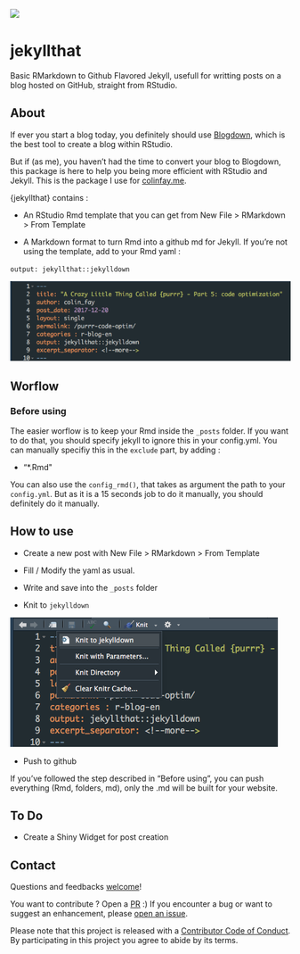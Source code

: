 
<!-- README.md is generated from README.Rmd. Please edit that file -->

![](<https://img.shields.io/badge/lifecycle-experimental-orange.svg>)

# jekyllthat

Basic RMarkdown to Github Flavored Jekyll, usefull for writting posts on
a blog hosted on GitHub, straight from RStudio.

## About

If ever you start a blog today, you definitely should use
[Blogdown](https://github.com/rstudio/blogdown), which is the best tool
to create a blog within RStudio.

But if (as me), you haven’t had the time to convert your blog to
Blogdown, this package is here to help you being more efficient with
RStudio and Jekyll. This is the package I use for
[colinfay.me](http://colinfay.me).

{jekyllthat} contains :

  - An RStudio Rmd template that you can get from New File \> RMarkdown
    \> From Template

  - A Markdown format to turn Rmd into a github md for Jekyll. If you’re
    not using the template, add to your Rmd yaml :

`output: jekyllthat::jekylldown`

![](yaml.png)

## Worflow

### Before using

The easier worflow is to keep your Rmd inside the `_posts` folder. If
you want to do that, you should specify jekyll to ignore this in your
config.yml. You can manually specifiy this in the `exclude` part, by
adding :

  - “\*.Rmd"

You can also use the `config_rmd()`, that takes as argument the path to
your `config.yml`. But as it is a 15 seconds job to do it manually, you
should definitely do it manually.

## How to use

  - Create a new post with New File \> RMarkdown \> From Template

  - Fill / Modify the yaml as usual.

  - Write and save into the `_posts` folder

  - Knit to `jekylldown`

![](knit_to_jekyll.png)

  - Push to github

If you’ve followed the step described in “Before using”, you can push
everything (Rmd, folders, md), only the .md will be built for your
website.

## To Do

  - Create a Shiny Widget for post creation

## Contact

Questions and feedbacks [welcome](mailto:contact@colinfay.me)\!

You want to contribute ? Open a
[PR](https://github.com/ColinFay/jekyllthat/pulls) :) If you encounter a
bug or want to suggest an enhancement, please [open an
issue](https://github.com/ColinFay/jekyllthat/issues).

Please note that this project is released with a [Contributor Code of
Conduct](CONDUCT.md). By participating in this project you agree to
abide by its terms.
